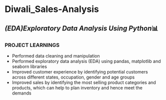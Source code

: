 # Diwali_Sales-Analysis
## *(EDA)Exploratory Data Analysis Using Python*📊
###  **PROJECT LEARNINGS**

- Performed data cleaning and manipulation
- Performed exploratory data analysis (EDA) using
pandas, matplotlib and seaborn libraries
- Improved customer experience by identifying
potential customers across different states,
occupation, gender and age groups
- Improved sales by identifying the most selling
product categories and products, which can help
to plan inventory and hence meet the demands
